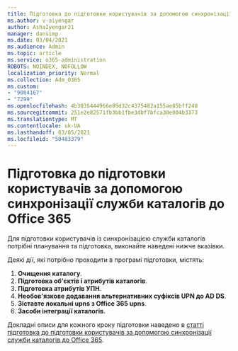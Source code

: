 ```yaml
---
title: Підготовка до підготовки користувачів за допомогою синхронізації служби каталогів до Office 365
ms.author: v-aiyengar
author: AshaIyengar21
manager: dansimp
ms.date: 03/04/2021
ms.audience: Admin
ms.topic: article
ms.service: o365-administration
ROBOTS: NOINDEX, NOFOLLOW
localization_priority: Normal
ms.collection: Adm_O365
ms.custom:
- "9004167"
- "7299"
ms.openlocfilehash: 4b3035444966e89d32c4375482a155ae85bff240
ms.sourcegitcommit: 251e2e82571fb3bb1fbe3dbf7bfca30e004b3373
ms.translationtype: MT
ms.contentlocale: uk-UA
ms.lasthandoff: 03/05/2021
ms.locfileid: "50483379"
---
```

# <a name="prepare-to-provision-users-through-directory-synchronization-to-office-365"></a>Підготовка до підготовки користувачів за допомогою синхронізації служби каталогів до Office 365

Для підготовки користувачів із синхронізацією служби каталогів потрібні планування та підготовка, виконайте наведені нижче вказівки.

Деякі дії, які потрібно проходити в програмі підготовки, містять:
1. **Очищення каталогу**.
1. **Підготовка об'єктів і атрибутів каталогів**.
1. **Підготовка атрибутів УПН**.
1. **Необов'язкове додавання альтернативних суфіксів UPN до AD DS**.
1. **Зіставте локальні upns з Office 365 upns**.
1. **Засоби інтеграції каталогів**.

Докладні описи для кожного кроку підготовки наведено в [статті підготовка до підготовки користувачів за допомогою синхронізації служби каталогів до Office 365](https://aka.ms/office365assistantprovisionuserstooffice365).